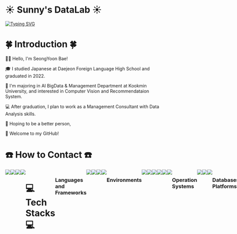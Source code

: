 # ☀️ Sunny's DataLab ☀️
<a href="https://git.io/typing-svg"><img src="https://readme-typing-svg.demolab.com?font=Playfair+Display&weight=900&size=60&duration=2000&pause=700&color=0775FF&background=FFF40000&center=true&vCenter=true&multiline=true&random=false&width=900&height=200&lines=Welcome+to+Sunny's+Github!;%E7%A7%81%E3%81%AE%E3%82%AE%E3%83%83%E3%83%88%E3%83%8F%E3%83%96%E3%81%B8%E3%82%88%E3%81%86%E3%81%93%E3%81%9D!" alt="Typing SVG" /></a>

# 🍀 Introduction 🍀

👋🏻 Hello, I'm SeongYoon Bae! 

🎓 I studied Japanese at Daejeon Foreign Language High School and graduated in 2022.

🏫 I'm majoring in AI BigData & Management Department at Kookmin University, and interested in Computer Vision and Recommendataion System.

💻 After graduation, I plan to work as a Management Consultant with Data Analysis skills.

💬 Hoping to be a better person,

💜 Welcome to my GitHub!


# ☎️ How to Contact ☎️
<div style="display:flex; flex-direction:row;">
    <a href="mailto:sunabc1023@kookmin.ac.kr" target="_blank"><img src ="https://img.shields.io/badge/Gmail-EA4335?style=for-the-badge&logo=Gmail&logoColor=white"/> 
    </a>
   <a href="https://sunnybae1023.tistory.com/" target="_blank"><img src="https://img.shields.io/badge/Tistory-000000?style=for-the-badge&logo=Tistory&logoColor=white"/>
   </a>
    <a href="https://www.instagram.com/bbi_s2_idd" target="_blank"><img src = "https://img.shields.io/badge/Instagram-E4405F?style=for-the-badge&logo=Instagram&logoColor=white"/> 
    </a>
    <a href="https://blog.naver.com/sunabc1023" target="_blank"><img src = "https://img.shields.io/badge/Blog-03C75A?style=for-the-badge&logo=NAVER&logoColor=white"/> 
    </a>

    
# 💻 Tech Stacks 💻

### Languages and Frameworks
<img src="https://img.shields.io/badge/Python-3776AB?style=flat-square&logo=Python&logoColor=white"/>
<img src="https://img.shields.io/badge/PyTorch-EE4C2C?style=flat-square&logo=PyTorch&logoColor=white"/>
<img src="https://img.shields.io/badge/Keras-D00000?style=flat-square&logo=Keras&logoColor=white"/>
<img src="https://img.shields.io/badge/TensorFlow-FF6F00?style=flat-square&logo=PyTorch&logoColor=white"/>


### Environments
<img src="https://img.shields.io/badge/Jupyter-F37626?style=flat-square&logo=Jupyter&logoColor=white"/>
<img src="https://img.shields.io/badge/Google Colab-F9AB00?style=flat-square&logo=Google Colab&logoColor=white"/>
<img src="https://img.shields.io/badge/Kaggle-20BEFF?style=flat-square&logo=Kaggle&logoColor=black"/>
<img src="https://img.shields.io/badge/Visual Studio Code-007ACC?style=flat-square&logo=Visual Studio Code&logoColor=white"/>
<img src="https://img.shields.io/badge/Anaconda-44A833?style=flat-square&logo=Anaconda&logoColor=white"/>
<img src="https://img.shields.io/badge/Github-181717?style=flat-square&logo=Github&logoColor=white"/>



### Operation Systems
<img src="https://img.shields.io/badge/Linux-FCC624?style=flat-square&logo=Linux&logoColor=white"/>
<img src="https://img.shields.io/badge/macOS-000000?style=flat-square&logo=macOS&logoColor=white"/>
<img src="https://img.shields.io/badge/Windows 11-0078D4?style=flat-square&logo=Windows 11&logoColor=white"/>


### Databases/Contatinerization Platforms
<img src="https://img.shields.io/badge/Oracle-F80000?style=flat-square&logo=Oracle&logoColor=white"/>
<img src="https://img.shields.io/badge/Docker-2496ED?style=flat-square&logo=Docker&logoColor=white"/>
<img src="https://img.shields.io/badge/MySQL-4479A1?style=flat-square&logo=MySQL&logoColor=white"/>


### Others
<img src="https://img.shields.io/badge/OpenAI-412991?style=flat-square&logo=OpenAI&logoColor=white"/>
<img src="https://img.shields.io/badge/Notion-000000?style=flat-square&logo=Notion&logoColor=white"/>
<img src="https://img.shields.io/badge/Canva-00C4CC?style=flat-square&logo=Canva&logoColor=white"/>
<img src="https://img.shields.io/badge/FileZilla-BF0000?style=flat-square&logo=FileZilla&logoColor=white"/>




